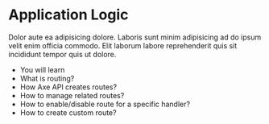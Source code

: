 # Application Logic

<p class="description">
Dolor aute ea adipisicing dolore. Laboris sunt minim adipisicing ad do ipsum velit enim officia commodo. Elit laborum labore reprehenderit quis sit incididunt tempor quis ut dolore.
</p>

<ul class="intro">
  <li>You will learn</li>
  <li>What is routing?</li>
  <li>How Axe API creates routes?</li>
  <li>How to manage related routes?</li>
  <li>How to enable/disable route for a specific handler?</li>
  <li>How to create custom route?</li>
</ul>
